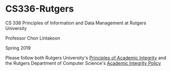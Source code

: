 # CS336-Rutgers
CS 336 Principles of Information and Data Management at Rutgers University

Professor Chon Lintakoon 

Spring 2019

Please follow both Rutgers University's [Principles of Academic Integrity](http://academicintegrity.rutgers.edu/) and the Rutgers Department of Computer Science's [Academic Integrity Policy](https://www.cs.rutgers.edu/academic-integrity/introduction)